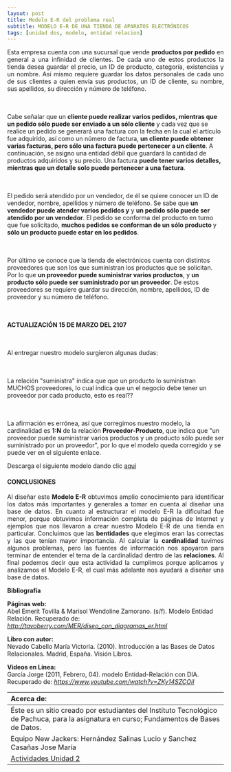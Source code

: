 ```yaml
---
layout: post
title: Modelo E-R del problema real
subtitle: MODELO E-R DE UNA TIENDA DE APARATOS ELECTRÓNICOS
tags: [unidad dos, modelo, entidad relacion]
---
```

<p style="text-align: justify;">Esta empresa cuenta con una sucursal que vende <b>productos por pedido</b> en general a una infinidad de clientes. De cada uno de estos productos la tienda desea guardar el precio, un ID de producto, categoría, existencias y un nombre. Así mismo requiere guardar los datos personales de cada uno de sus clientes a quien envía sus productos, un ID de cliente, su nombre, sus apellidos, su dirección y número de teléfono. 

<br><br>Cabe señalar que un <b>cliente puede realizar varios pedidos, mientras que un pedido sólo puede ser enviado a un sólo cliente</b> y cada vez que se realice un pedido se generará una factura con la fecha en la cual el artículo fue adquirido, así como un número de factura, <b>un cliente puede obtener varias facturas, pero sólo una factura puede pertenecer a un cliente</b>. A continuación, se asigno una entidad débil que guardará la cantidad de productos adquiridos y su precio. Una factura <b>puede tener varios detalles, mientras que un detalle solo puede pertenecer a una factura</b>.

<br><br>El pedido será atendido por un vendedor, de él se quiere conocer un ID de vendedor, nombre, apellidos y número de teléfono. Se sabe que <b>un vendedor puede atender varios pedidos y</b> y <b> un pedido sólo puede ser atendido por un vendedor</b>. El pedido se conforma del producto en turno que fue solicitado, <b>muchos pedidos se conforman de un sólo producto </b> y <b>sólo un producto puede estar en los pedidos</b>.

<br><br>Por último se conoce que la tienda de electrónicos cuenta con distintos proveedores que son los que suministran los productos que se solicitan. Por lo que <b>un proveedor puede suministrar varios productos</b>, y <b>un producto sólo puede ser suministrado por un proveedor</b>. De estos proveedores se requiere guardar su dirección, nombre, apellidos, ID de proveedor y su número de teléfono.

<br><br><b>ACTUALIZACIÓN 15 DE MARZO DEL 2107</b>

<br><br>Al entregar nuestro modelo surgieron algunas dudas:

<br><br>La relación "suministra" indica que que un producto lo suministran MUCHOS proveedores, lo cual indica que un el negocio debe tener un proveedor por cada producto, esto es real??

<br><br>La afirmación es errónea, así que corregimos nuestro modelo, la cardinalidad es <b>1:N</b> de la relación <b>Proveedor-Producto</b>, que indica que "un proveedor puede suministrar varios productos y un producto sólo puede ser suministrado por un proveedor", por lo que el modelo queda corregido y se puede ver en el siguiente enlace.</p>

Descarga el siguiente modelo dando clic [aquí](https://drive.google.com/uc?export=download&id=0B0tLjk4fF3eYOU5HaVZRU3ZTSWc "clic para descargar la presentación") 

#### CONCLUSIONES

<p style="text-align: justify;">Al diseñar este <b>Modelo E-R</b> obtuvimos amplio conocimiento para identificar los datos más importantes y generales a tomar en cuenta al diseñar una base de datos. En cuanto al estructurar el modelo E-R la dificultad fue menor, porque obtuvimos información completa de páginas de Internet y ejemplos que nos llevaron a crear nuestro Modelo E-R de una tienda en particular. Concluimos que las <b>bentidades</b> que elegimos eran las correctas y las que tenían mayor importancia. Al calcular la <b>cardinalidad</b> tuvimos algunos problemas, pero las fuentes de información nos apoyaron para terminar de entender el tema de la cardinalidad dentro de las <b>relaciones</b>. Al final podemos decir que esta actividad la cumplimos porque aplicamos y analizamos el Modelo E-R, el cual más adelante nos ayudará a diseñar una base de datos. </p>

__Bibliografía__

__Páginas web:__<br>
Abel Emerit Tovilla  & Marisol Wendoline Zamorano. (s/f). Modelo Entidad Relación. Recuperado de: _http://tavoberry.com/MER/diseo_con_diagramas_er.html_

__Libro con autor:__<br>
Nevado Cabello María Victoria. (2010). Introducción a las Bases de Datos Relacionales. Madrid, España. Visión Libros.

__Videos en Línea:__<br>
García Jorge (2011, Febrero, 04). modelo Entidad-Relación con DIA.<br> 
Recuperado de: _https://www.youtube.com/watch?v=ZKy14SZCOiI_

|  Acerca de: | 
| :------ | 
| Éste es un sitio creado por estudiantes del Instituto Tecnológico de Pachuca, para la asignatura en curso; Fundamentos de Bases de Datos. | 
| Equipo New Jackers: Hernández Salinas Lucio y Sanchez Casañas Jose María |
| <a href="https://basededatostec.github.io/unidaddos/">Actividades Unidad 2</a> |


